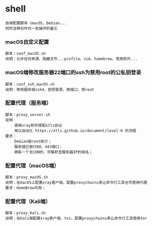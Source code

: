 # shell
```text
自用配置脚本（macOS、Debian...
同时注释也作为一些操作的备忘
``` 

### macOS自定义配置
```text
脚本：conf_macOS.sh
说明：允许任何来源、隐藏文件...profile、vim、homebrew、常用软件...
```

### macOS端修改服务器22端口的ssh为禁用root的公私钥登录
```text
脚本：conf_ssh_macOS.sh
说明：修改服务端sshd，密钥登录、换端口、禁root
```

### 配置代理（服务端）
```text
脚本：proxy_server.sh
说明：
    使用xray软件搭配xtls协议
    用以自动化 https://xtls.github.io/document/level-0 的流程
要求：
    Debian端root执行；
    服务端已放行80、443端口；
    拥有一个无CDN的，可解析至服务器IP的域名；
```

### 配置代理（macOS端）
```text
脚本：proxy_macOS.sh
说明：在macOS上配置xray客户端，配置proxychains来让命令行工具也可使用代理
要求：HomeBrew可用；
```

### 配置代理（Kali端）
```text
脚本：proxy_Kali.sh
说明：在Kali端配置xray客户端、tor。配置proxychains来让命令行工具使用tor
```
